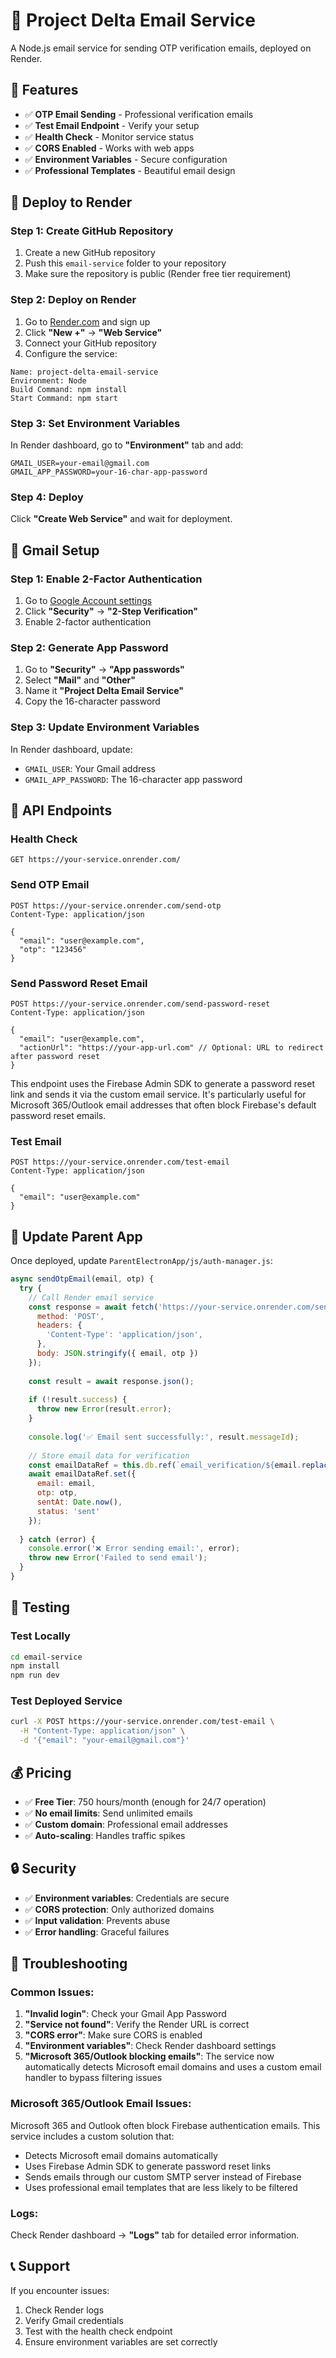 # 🚀 Project Delta Email Service

A Node.js email service for sending OTP verification emails, deployed on Render.

## 🎯 Features

- ✅ **OTP Email Sending** - Professional verification emails
- ✅ **Test Email Endpoint** - Verify your setup
- ✅ **Health Check** - Monitor service status
- ✅ **CORS Enabled** - Works with web apps
- ✅ **Environment Variables** - Secure configuration
- ✅ **Professional Templates** - Beautiful email design

## 🚀 Deploy to Render

### Step 1: Create GitHub Repository

1. Create a new GitHub repository
2. Push this `email-service` folder to your repository
3. Make sure the repository is public (Render free tier requirement)

### Step 2: Deploy on Render

1. Go to [Render.com](https://render.com/) and sign up
2. Click **"New +"** → **"Web Service"**
3. Connect your GitHub repository
4. Configure the service:

```
Name: project-delta-email-service
Environment: Node
Build Command: npm install
Start Command: npm start
```

### Step 3: Set Environment Variables

In Render dashboard, go to **"Environment"** tab and add:

```
GMAIL_USER=your-email@gmail.com
GMAIL_APP_PASSWORD=your-16-char-app-password
```

### Step 4: Deploy

Click **"Create Web Service"** and wait for deployment.

## 📧 Gmail Setup

### Step 1: Enable 2-Factor Authentication

1. Go to [Google Account settings](https://myaccount.google.com/)
2. Click **"Security"** → **"2-Step Verification"**
3. Enable 2-factor authentication

### Step 2: Generate App Password

1. Go to **"Security"** → **"App passwords"**
2. Select **"Mail"** and **"Other"**
3. Name it **"Project Delta Email Service"**
4. Copy the 16-character password

### Step 3: Update Environment Variables

In Render dashboard, update:
- `GMAIL_USER`: Your Gmail address
- `GMAIL_APP_PASSWORD`: The 16-character app password

## 🔗 API Endpoints

### Health Check
```
GET https://your-service.onrender.com/
```

### Send OTP Email
```
POST https://your-service.onrender.com/send-otp
Content-Type: application/json

{
  "email": "user@example.com",
  "otp": "123456"
}
```

### Send Password Reset Email
```
POST https://your-service.onrender.com/send-password-reset
Content-Type: application/json

{
  "email": "user@example.com",
  "actionUrl": "https://your-app-url.com" // Optional: URL to redirect after password reset
}
```

This endpoint uses the Firebase Admin SDK to generate a password reset link and sends it via the custom email service. It's particularly useful for Microsoft 365/Outlook email addresses that often block Firebase's default password reset emails.

### Test Email
```
POST https://your-service.onrender.com/test-email
Content-Type: application/json

{
  "email": "user@example.com"
}
```

## 🔧 Update Parent App

Once deployed, update `ParentElectronApp/js/auth-manager.js`:

```javascript
async sendOtpEmail(email, otp) {
  try {
    // Call Render email service
    const response = await fetch('https://your-service.onrender.com/send-otp', {
      method: 'POST',
      headers: {
        'Content-Type': 'application/json',
      },
      body: JSON.stringify({ email, otp })
    });
    
    const result = await response.json();
    
    if (!result.success) {
      throw new Error(result.error);
    }
    
    console.log('✅ Email sent successfully:', result.messageId);
    
    // Store email data for verification
    const emailDataRef = this.db.ref(`email_verification/${email.replace(/[.#$[\]]/g, '_')}`);
    await emailDataRef.set({
      email: email,
      otp: otp,
      sentAt: Date.now(),
      status: 'sent'
    });
    
  } catch (error) {
    console.error('❌ Error sending email:', error);
    throw new Error('Failed to send email');
  }
}
```

## 🧪 Testing

### Test Locally
```bash
cd email-service
npm install
npm run dev
```

### Test Deployed Service
```bash
curl -X POST https://your-service.onrender.com/test-email \
  -H "Content-Type: application/json" \
  -d '{"email": "your-email@gmail.com"}'
```

## 💰 Pricing

- ✅ **Free Tier**: 750 hours/month (enough for 24/7 operation)
- ✅ **No email limits**: Send unlimited emails
- ✅ **Custom domain**: Professional email addresses
- ✅ **Auto-scaling**: Handles traffic spikes

## 🔒 Security

- ✅ **Environment variables**: Credentials are secure
- ✅ **CORS protection**: Only authorized domains
- ✅ **Input validation**: Prevents abuse
- ✅ **Error handling**: Graceful failures

## 🚨 Troubleshooting

### Common Issues:

1. **"Invalid login"**: Check your Gmail App Password
2. **"Service not found"**: Verify the Render URL is correct
3. **"CORS error"**: Make sure CORS is enabled
4. **"Environment variables"**: Check Render dashboard settings
5. **"Microsoft 365/Outlook blocking emails"**: The service now automatically detects Microsoft email domains and uses a custom email handler to bypass filtering issues

### Microsoft 365/Outlook Email Issues:

Microsoft 365 and Outlook often block Firebase authentication emails. This service includes a custom solution that:

- Detects Microsoft email domains automatically
- Uses Firebase Admin SDK to generate password reset links
- Sends emails through our custom SMTP server instead of Firebase
- Uses professional email templates that are less likely to be filtered

### Logs:
Check Render dashboard → **"Logs"** tab for detailed error information.

## 📞 Support

If you encounter issues:
1. Check Render logs
2. Verify Gmail credentials
3. Test with the health check endpoint
4. Ensure environment variables are set correctly